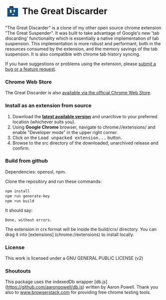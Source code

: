 # <img src="/src/img/icon48.png" align="absmiddle"> The Great Discarder

"The Great Discarder" is a clone of my other open source chrome extension "The Great Suspender". It was built to take advantage of Google's new 'tab discarding' functionality which is essentially a native implementation of tab suspension.
This implementation is more robust and performant, both in the resources consumed by the extension, and the memory savings of the tab suspension. It is also compatible with chrome tab history syncing.

If you have suggestions or problems using the extension, please [submit a bug or a feature request](https://github.com/deanoemcke/thegreatdiscarder/issues/).

### Chrome Web Store

The Great Discarder is also [available via the official Chrome Web Store](https://chrome.google.com/webstore/detail/the-great-discarder/jlipbpadkjcklpeiajndiijbeieicbdh).

### Install as an extension from source

1. Download the **[latest available version](https://github.com/deanoemcke/thegreatdiscarder/releases/tag/v0.1.2)** and unarchive to your preferred location (whichever suits you).
2. Using **Google Chrome** browser, navigate to chrome://extensions/ and enable "Developer mode" in the upper right corner.
3. Click on the <kbd>Load unpacked extension...</kbd> button.
4. Browse to the src directory of the downloaded, unarchived release and confirm.

### Build from github

Dependencies: openssl, npm.

Clone the repository and run these commands:
```
npm install
npm run generate-key
npm run build
```

It should say:
```
Done, without errors.
```

The extension in crx format will be inside the build/crx/ directory. You can drag it into [extensions] (chrome://extensions) to install locally.

### License

This work is licensed under a GNU GENERAL PUBLIC LICENSE (v2)

### Shoutouts

This package uses the indexedDb wrapper [db.js] (https://github.com/aaronpowell/db.js) written by Aaron Powell.
Thank you also to www.browserstack.com for providing free chrome testing tools.
